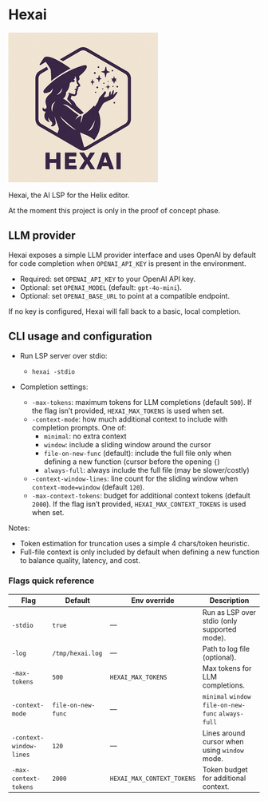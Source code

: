 # Hexai

![HexAI Small Logo](hexai-small.png)

Hexai, the AI LSP for the Helix editor.

At the moment this project is only in the proof of concept phase.

## LLM provider

Hexai exposes a simple LLM provider interface and uses OpenAI by default for
code completion when `OPENAI_API_KEY` is present in the environment.

- Required: set `OPENAI_API_KEY` to your OpenAI API key.
- Optional: set `OPENAI_MODEL` (default: `gpt-4o-mini`).
- Optional: set `OPENAI_BASE_URL` to point at a compatible endpoint.

If no key is configured, Hexai will fall back to a basic, local completion.

## CLI usage and configuration

- Run LSP server over stdio:
  - `hexai -stdio`

- Completion settings:
  - `-max-tokens`: maximum tokens for LLM completions (default `500`). If the flag isn’t provided, `HEXAI_MAX_TOKENS` is used when set.
  - `-context-mode`: how much additional context to include with completion prompts. One of:
    - `minimal`: no extra context
    - `window`: include a sliding window around the cursor
    - `file-on-new-func` (default): include the full file only when defining a new function (cursor before the opening `{`)
    - `always-full`: always include the full file (may be slower/costly)
  - `-context-window-lines`: line count for the sliding window when `context-mode=window` (default `120`).
  - `-max-context-tokens`: budget for additional context tokens (default `2000`). If the flag isn’t provided, `HEXAI_MAX_CONTEXT_TOKENS` is used when set.

Notes:
- Token estimation for truncation uses a simple 4 chars/token heuristic.
- Full-file context is only included by default when defining a new function to balance quality, latency, and cost.

### Flags quick reference

| Flag                    | Default            | Env override               | Description                                        |
|-------------------------|--------------------|----------------------------|----------------------------------------------------|
| `-stdio`                | `true`             | —                          | Run as LSP over stdio (only supported mode).       |
| `-log`                  | `/tmp/hexai.log`   | —                          | Path to log file (optional).                       |
| `-max-tokens`           | `500`              | `HEXAI_MAX_TOKENS`         | Max tokens for LLM completions.                    |
| `-context-mode`         | `file-on-new-func` | —                          | `minimal` `window` `file-on-new-func` `always-full` |
| `-context-window-lines` | `120`              | —                          | Lines around cursor when using `window` mode.      |
| `-max-context-tokens`   | `2000`             | `HEXAI_MAX_CONTEXT_TOKENS` | Token budget for additional context.               |
